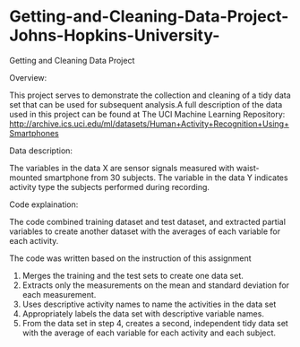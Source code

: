 # Getting-and-Cleaning-Data-Project-Johns-Hopkins-University-
Getting and Cleaning Data Project


Overview:

This project serves to demonstrate the collection and cleaning of a tidy data set that can be used for subsequent analysis.A full description of the data used in this project can be found at The UCI Machine Learning Repository: http://archive.ics.uci.edu/ml/datasets/Human+Activity+Recognition+Using+Smartphones


Data description:

The variables in the data X are sensor signals measured with waist-mounted smartphone from 30 subjects. The variable in the data Y indicates activity type the subjects performed during recording.


Code explaination:

The code combined training dataset and test dataset, and extracted partial variables to create another dataset with the averages of each variable for each activity.



The code was written based on the instruction of this assignment

  1)  Merges the training and the test sets to create one data set.
  2)  Extracts only the measurements on the mean and standard deviation for each measurement.
  3)  Uses descriptive activity names to name the activities in the data set
  4)  Appropriately labels the data set with descriptive variable names.
  5)  From the data set in step 4, creates a second, independent tidy data set with the average of each variable for each activity and each subject.
  
  
  
